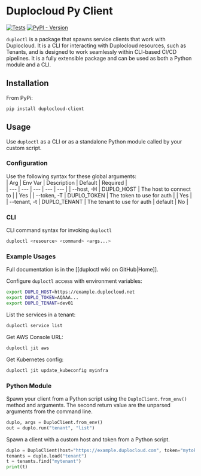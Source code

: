 # Duplocloud Py Client  

[![Tests](https://github.com/duplocloud/duploctl/actions/workflows/test.yml/badge.svg)](https://github.com/duplocloud/duploctl/actions/workflows/test.yml) [![PyPI - Version](https://img.shields.io/pypi/v/duplocloud-client)](https://pypi.org/project/duplocloud-client/)


```duploctl``` is a package that spawns service clients that work with Duplocloud. It is a CLI for interacting with Duplocloud resources, such as Tenants, and is designed to work seamlessly within CLI-based CI/CD pipelines. It is a fully extensible package and can be used as both a Python module and a CLI. 

## Installation  

From PyPi:
```
pip install duplocloud-client
```

## Usage 

Use ```duploctl``` as a CLI or as a standalone Python module called by your custom script. 

### Configuration  

Use the following syntax for these global arguments:  
| Arg | Env Var | Description | Default | Required |  
| --- | --- | --- | --- | --- |
| --host, -H | DUPLO_HOST | The host to connect to |  | Yes |
| --token, -T | DUPLO_TOKEN | The token to use for auth |  | Yes |
| --tenant, -t | DUPLO_TENANT | The tenant to use for auth | default | No | 

### CLI  

CLI command syntax for invoking ```duploctl``` 

```sh
duploctl <resource> <command> <args...>
```

### Example Usages

Full documentation is in the [[duploctl wiki on GitHub|Home]].

Configure `duploctl` access with environment variables:
```sh
export DUPLO_HOST=https://example.duplocloud.net
export DUPLO_TOKEN=AQAAA...
export DUPLO_TENANT=dev01
```

List the services in a tenant:
```sh
duploctl service list
```

Get AWS Console URL:
```sh
duploctl jit aws
```

Get Kubernetes config:
```sh
duploctl jit update_kubeconfig myinfra
```

### Python Module

Spawn your client from a Python script using the ```DuploClient.from_env()``` method and arguments. The second return value are the unparsed arguments from the command line. 

```python
duplo, args = DuploClient.from_env()
out = duplo.run("tenant", "list")
```

Spawn a client with a custom host and token from a Python script. 

```python
duplo = DuploClient(host="https://example.duplocloud.com", token="mytoken")
tenants = duplo.load("tenant")
t = tenants.find("mytenant")
print(t)
```

